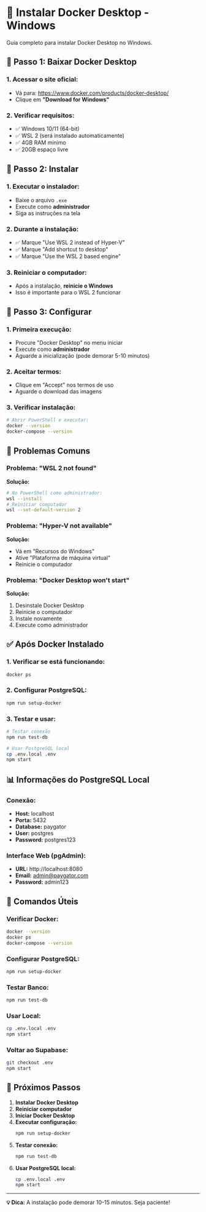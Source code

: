 # 🐳 Instalar Docker Desktop - Windows

Guia completo para instalar Docker Desktop no Windows.

## 🚀 **Passo 1: Baixar Docker Desktop**

### **1. Acessar o site oficial:**
- Vá para: https://www.docker.com/products/docker-desktop/
- Clique em **"Download for Windows"**

### **2. Verificar requisitos:**
- ✅ Windows 10/11 (64-bit)
- ✅ WSL 2 (será instalado automaticamente)
- ✅ 4GB RAM mínimo
- ✅ 20GB espaço livre

## 🔧 **Passo 2: Instalar**

### **1. Executar o instalador:**
- Baixe o arquivo `.exe`
- Execute como **administrador**
- Siga as instruções na tela

### **2. Durante a instalação:**
- ✅ Marque "Use WSL 2 instead of Hyper-V"
- ✅ Marque "Add shortcut to desktop"
- ✅ Marque "Use the WSL 2 based engine"

### **3. Reiniciar o computador:**
- Após a instalação, **reinicie o Windows**
- Isso é importante para o WSL 2 funcionar

## 🚀 **Passo 3: Configurar**

### **1. Primeira execução:**
- Procure "Docker Desktop" no menu iniciar
- Execute como **administrador**
- Aguarde a inicialização (pode demorar 5-10 minutos)

### **2. Aceitar termos:**
- Clique em "Accept" nos termos de uso
- Aguarde o download das imagens

### **3. Verificar instalação:**
```bash
# Abrir PowerShell e executar:
docker --version
docker-compose --version
```

## 🚨 **Problemas Comuns**

### **Problema: "WSL 2 not found"**
**Solução:**
```bash
# No PowerShell como administrador:
wsl --install
# Reiniciar computador
wsl --set-default-version 2
```

### **Problema: "Hyper-V not available"**
**Solução:**
- Vá em "Recursos do Windows"
- Ative "Plataforma de máquina virtual"
- Reinicie o computador

### **Problema: "Docker Desktop won't start"**
**Solução:**
1. Desinstale Docker Desktop
2. Reinicie o computador
3. Instale novamente
4. Execute como administrador

## ✅ **Após Docker Instalado**

### **1. Verificar se está funcionando:**
```bash
docker ps
```

### **2. Configurar PostgreSQL:**
```bash
npm run setup-docker
```

### **3. Testar e usar:**
```bash
# Testar conexão
npm run test-db

# Usar PostgreSQL local
cp .env.local .env
npm start
```

## 📊 **Informações do PostgreSQL Local**

### **Conexão:**
- **Host:** localhost
- **Porta:** 5432
- **Database:** paygator
- **User:** postgres
- **Password:** postgres123

### **Interface Web (pgAdmin):**
- **URL:** http://localhost:8080
- **Email:** admin@paygator.com
- **Password:** admin123

## 🎯 **Comandos Úteis**

### **Verificar Docker:**
```bash
docker --version
docker ps
docker-compose --version
```

### **Configurar PostgreSQL:**
```bash
npm run setup-docker
```

### **Testar Banco:**
```bash
npm run test-db
```

### **Usar Local:**
```bash
cp .env.local .env
npm start
```

### **Voltar ao Supabase:**
```bash
git checkout .env
npm start
```

## 🚀 **Próximos Passos**

1. **Instalar Docker Desktop**
2. **Reiniciar computador**
3. **Iniciar Docker Desktop**
4. **Executar configuração:**
   ```bash
   npm run setup-docker
   ```
5. **Testar conexão:**
   ```bash
   npm run test-db
   ```
6. **Usar PostgreSQL local:**
   ```bash
   cp .env.local .env
   npm start
   ```

---

**💡 Dica:** A instalação pode demorar 10-15 minutos. Seja paciente! 